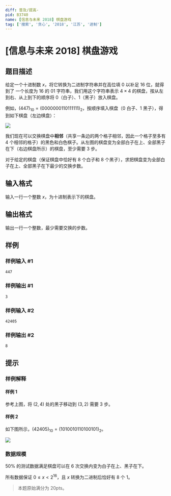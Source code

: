 ```yaml
---
diff: 普及/提高-
pid: B3740
name: [信息与未来 2018] 棋盘游戏
tag: ['搜索', '贪心', '2018', '江苏', '进制']
---
```

# [信息与未来 2018] 棋盘游戏
## 题目描述

给定一个十进制数 $x$，将它转换为二进制字符串并在高位填 $0$ 以补足 $16$ 位，就得到了
一个长度为 $16$ 的 $01$ 字符串，我们用这个字符串表示 $4 × 4$ 的棋盘，按从左到右、从上到下的顺序将 $0$（白子）、$1$（黑子）放入棋盘。

例如，$(447)_{10} = (0000 0001 1011 1111)_2$，按顺序填入棋盘（$0$ 白子、$1$ 黑子），得到如下棋盘（左边棋盘）：

![](https://cdn.luogu.com.cn/upload/image_hosting/vyma7pie.png)

我们现在可以交换棋盘中**相邻**（共享一条边的两个格子相邻，因此一个格子至多有 $4$ 个相邻的格子）的黑色和白色棋子。从左图的棋盘变为全部白子在上、全部黑子在下（右边棋盘所示）的棋盘，至少需要 $3$ 步。

对于给定的棋盘（保证棋盘中恰好有 $8$ 个白子和 $8$ 个黑子），求把棋盘变为全部白子在上、全部黑子在下最少的交换步数。
## 输入格式

输入一行一个整数 $x$，为十进制表示下的棋盘。
## 输出格式

输出一行一个整数，最少需要交换的步数。
## 样例

### 样例输入 #1
```
447
```
### 样例输出 #1
```
3
```
### 样例输入 #2
```
42405
```
### 样例输出 #2
```
8
```
## 提示

### 样例解释
#### 样例 $1$
参考上图，将 $(2, 4)$ 处的⿊⼦移动到 $(3, 2)$ 需要 $3$ 步。
#### 样例 $2$
如下图所示，$(42405)_{10} =(1010 0101 1010 0101)_2$。

![](https://cdn.luogu.com.cn/upload/image_hosting/aie8kf0n.png)
### 数据规模
$50\%$ 的测试数据满足棋盘可以在 $6$ 次交换内变为白子在上、黑子在下。

所有数据保证 $0 ≤ x < 2^{16}$，且 $x$ 转换为二进制后恰好有 $8$ 个 $1$。

> 本题原始满分为 $20\text{pts}$。
